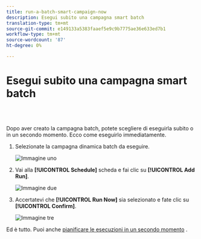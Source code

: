 ```yaml
---
title: run-a-batch-smart-campaign-now
description: Esegui subito una campagna smart batch
translation-type: tm+mt
source-git-commit: e149133a5383faaef5e9c9b7775ae36e633ed7b1
workflow-type: tm+mt
source-wordcount: '87'
ht-degree: 0%

---
```



# Esegui subito una campagna smart batch

<br> 

Dopo aver creato la campagna batch, potete scegliere di eseguirla subito o in un secondo momento. Ecco come eseguirlo immediatamente.

1. Selezionate la campagna dinamica batch da eseguire.

   ![Immagine uno](/help/sky/assets/smart-campaigns/run-a-batch-smart-campaign-now/run-a-batch-smart-campaign-now-1.png)

1. Vai alla **[!UICONTROL Schedule]** scheda e fai clic su **[!UICONTROL Add Run]**.

   ![Immagine due](/help/sky/assets/smart-campaigns/run-a-batch-smart-campaign-now/run-a-batch-smart-campaign-now-2.png)

1. Accertatevi che **[!UICONTROL Run Now]** sia selezionato e fate clic su **[!UICONTROL Confirm]**.

   ![Immagine tre](/help/sky/assets/smart-campaigns/run-a-batch-smart-campaign-now/run-a-batch-smart-campaign-now-3.png)

Ed è tutto. Puoi anche [pianificare le esecuzioni in un secondo momento](https://docs.marketo.com/display/DOCS/Schedule+a+Batch+Smart+Campaign+to+Run+Later) .
